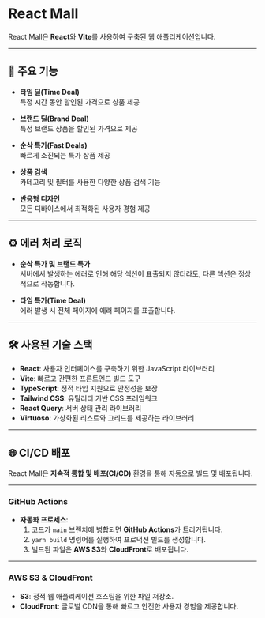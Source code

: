 # React Mall

React Mall은 **React**와 **Vite**를 사용하여 구축된 웹 애플리케이션입니다.

---

## 📌 주요 기능

- **타임 딜(Time Deal)**  
  특정 시간 동안 할인된 가격으로 상품 제공

- **브랜드 딜(Brand Deal)**  
  특정 브랜드 상품을 할인된 가격으로 제공

- **순삭 특가(Fast Deals)**  
  빠르게 소진되는 특가 상품 제공

- **상품 검색**  
  카테고리 및 필터를 사용한 다양한 상품 검색 기능

- **반응형 디자인**  
  모든 디바이스에서 최적화된 사용자 경험 제공

---

## ⚙️ 에러 처리 로직

- **순삭 특가 및 브랜드 특가**  
  서버에서 발생하는 에러로 인해 해당 섹션이 표출되지 않더라도, 다른 섹션은 정상적으로 작동합니다.

- **타임 특가(Time Deal)**  
  에러 발생 시 전체 페이지에 에러 페이지를 표출합니다.

---

## 🛠️ 사용된 기술 스택

- **React**: 사용자 인터페이스를 구축하기 위한 JavaScript 라이브러리
- **Vite**: 빠르고 간편한 프론트엔드 빌드 도구
- **TypeScript**: 정적 타입 지원으로 안정성을 보장
- **Tailwind CSS**: 유틸리티 기반 CSS 프레임워크
- **React Query**: 서버 상태 관리 라이브러리
- **Virtuoso**: 가상화된 리스트와 그리드를 제공하는 라이브러리

---

## 🌐 CI/CD 배포

React Mall은 **지속적 통합 및 배포(CI/CD)** 환경을 통해 자동으로 빌드 및 배포됩니다.

---

### GitHub Actions

- **자동화 프로세스**:
  1. 코드가 `main` 브랜치에 병합되면 **GitHub Actions**가 트리거됩니다.
  2. `yarn build` 명령어를 실행하여 프로덕션 빌드를 생성합니다.
  3. 빌드된 파일은 **AWS S3**와 **CloudFront**로 배포됩니다.

---

### AWS S3 & CloudFront

- **S3**: 정적 웹 애플리케이션 호스팅을 위한 파일 저장소.
- **CloudFront**: 글로벌 CDN을 통해 빠르고 안전한 사용자 경험을 제공합니다.

